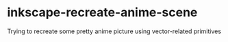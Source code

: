 # inkscape-recreate-anime-scene
Trying to recreate some pretty anime picture using vector-related primitives
